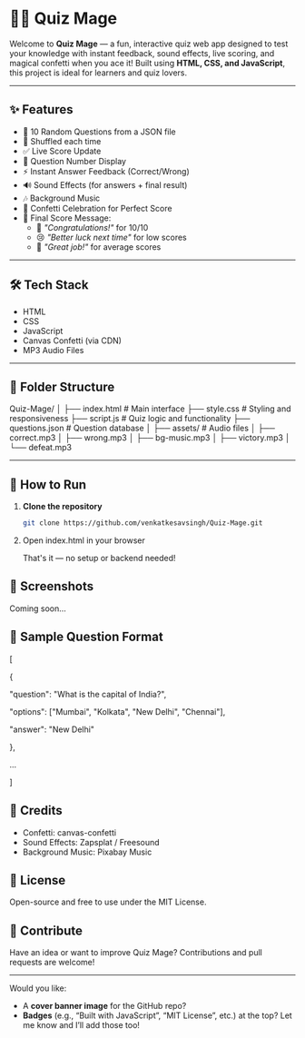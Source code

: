# 🧙‍♂️ Quiz Mage

Welcome to **Quiz Mage** — a fun, interactive quiz web app designed to test your knowledge with instant feedback, sound effects, live scoring, and magical confetti when you ace it! Built using **HTML, CSS, and JavaScript**, this project is ideal for learners and quiz lovers.

---

## ✨ Features

- 🧠 10 Random Questions from a JSON file
- 🔄 Shuffled each time
- ✅ Live Score Update
- 📍 Question Number Display
- ⚡ Instant Answer Feedback (Correct/Wrong)
- 🔊 Sound Effects (for answers + final result)
- 🎶 Background Music
- 🎉 Confetti Celebration for Perfect Score
- 🏁 Final Score Message:
  - 🎉 *"Congratulations!"* for 10/10
  - 😢 *"Better luck next time"* for low scores
  - 👏 *"Great job!"* for average scores

---

## 🛠️ Tech Stack

- HTML
- CSS
- JavaScript
- Canvas Confetti (via CDN)
- MP3 Audio Files

---

## 📁 Folder Structure

Quiz-Mage/
│
├── index.html # Main interface
├── style.css # Styling and responsiveness
├── script.js # Quiz logic and functionality
├── questions.json # Question database
│
├── assets/ # Audio files
│ ├── correct.mp3
│ ├── wrong.mp3
│ ├── bg-music.mp3
│ ├── victory.mp3
│ └── defeat.mp3


---

## 🚀 How to Run

1. **Clone the repository**
   ```bash
   git clone https://github.com/venkatkesavsingh/Quiz-Mage.git
2. Open index.html in your browser

   That's it — no setup or backend needed!

## 📸 Screenshots
Coming soon...

## 🧠 Sample Question Format
[

  {
 
   "question": "What is the capital of India?",
    
   "options": ["Mumbai", "Kolkata", "New Delhi", "Chennai"],
    
   "answer": "New Delhi"
  
  },
  
  ...

]


## 🎵 Credits
  - Confetti: canvas-confetti
  - Sound Effects: Zapsplat / Freesound
  - Background Music: Pixabay Music

## 📜 License
Open-source and free to use under the MIT License.

## 🤝 Contribute
Have an idea or want to improve Quiz Mage? Contributions and pull requests are welcome!

---

Would you like:
- A **cover banner image** for the GitHub repo?
- **Badges** (e.g., “Built with JavaScript”, “MIT License”, etc.) at the top?
Let me know and I’ll add those too!
